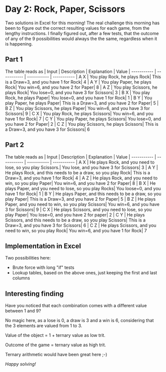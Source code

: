 # Day 2: Rock, Paper, Scissors
Two solutions in Excel for this morning!
The real challenge this morning has been to figure out the correct resulting values for each game, from the lengthy instructions.
I finally figured out, after a few tests, that the outcome of any of the 9 possibilities would always the the same, regardless when it is happening.
## Part 1
The table reads as 
| Input | Description | Explanation | Value
| ----------- | ----------- | ----------- | ----------- 
| A X | You play Rock, he plays Rock| This is a Draw=3, and you have 1 for Rock| 4
| A Y | You play Paper, he plays Rock| You win=6, and you have 2 for Paper| 8
| A Z | You play Scissors, he plays Rock| You lose=0, and you have 3 for Scissors| 3
| B X | You play Rock, he plays Paper| You lose=0, and you have 1 for Rock| 1
| B Y | You play Paper, he plays Paper| This is a Draw=3, and you have 2 for Paper| 5
| B Z | You play Scissors, he plays Paper| You win=6, and you have 3 for Scissors| 9
| C X | You play Rock, he plays Scissors| You win=6, and you have 1 for Rock| 7
| C Y | You play Paper, he plays Scissors| You lose=0, and you have 2 for Paper| 2
| C Z | You play Scissors, he plays Scissors| This is a Draw=3, and you have 3 for Scissors| 6
## Part 2
The table reads as 
| Input | Description | Explanation | Value
| ----------- | ----------- | ----------- | ----------- 
| A X | He plays Rock, and you need to lose, so you play Scissors.| You lose, and you have 3 for Scissors| 3
| A Y | He plays Rock, and this needs to be a draw, so you play  Rock| This is a Draw=3, and you have 1 for Rock| 4
| A Z | He plays Rock, and you need to win, so you play  Paper| You win=6, and you have 2 for Paper| 8
| B X | He plays Paper, and you need to lose, so you play  Rocks| You loose=0, and you have 1 for Rock| 1
| B Y | He plays Paper, and this needs to be a draw, so you play  Paper| This is a Draw=3, and you have 2 for Paper| 5
| B Z | He plays Paper, and you need to win, so you play  Scissors| You win=6, and you have 3 for Scissors| 9
| C X | He plays Scissors, and you need to lose, so you play  Paper| You lose=0, and you have 2 for paper| 2
| C Y | He plays Scissors, and this needs to be a draw, so you play  Scissors| This is a Draw=3, and you have 3 for Scissors| 6
| C Z | He plays Scissors, and you need to win, so you play  Rock| You win=6, and you have 1 for Rock| 7

## Implementation in Excel
Two possibilities here:
- Brute force with long "if" tests
- Lookup tables, based on the above ones, just keeping the first and last columns

## Interesting finding
Have you noticed that each combination comes with a different value between 1 and 9?

No magic here, as a lose is 0, a draw is 3 and a win is 6, considering that the 3 elements are valued from 1 to 3.

Value of the object = 1 + ternary value as low trit.

Outcome of the game = ternary value as high trit.

Ternary arithmetic would have been great here ;-)


*Happy solving!*
